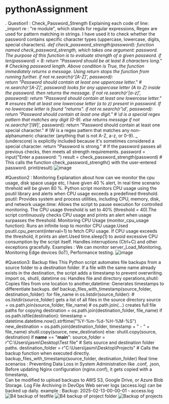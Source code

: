 # pythonAssignment
. Question1 : Check_Password_Strength
Explaining each code of line:
_import re : "re module", which stands for regular expressions, Regex are used for pattern matching in strings.
I have used it to check whether the password contains specific character types (uppercase, lowercase, digits, special characters).
_def check_password_strength(password): function named check_password_strength, which takes one argument: password.
The purpose of this function is to evaluate strength of a given password.
if len(password) < 8:
    return "Password should be at least 8 characters long." # Checking password length.
Above condition is True, the function immediately returns a message. Using return stops the function from running further.
if not re.search(r'[A-Z]', password):  
    return "Password should contain at least one uppercase letter." # re.search(r'[A-Z]', password) looks for any uppercase letter (A to Z) inside the password.
then returns the message.
if not re.search(r'[a-z]', password):
    return "Password should contain at least one lowercase letter." # ensures that at least one lowercase letter (a to z) present in password. If no lowercase letter is found "returns".
if not re.search(r'\d', password): 
    return "Password should contain at least one digit." # \d is a special regex pattern that matches any digit (0-9). else returns message 
if not re.search(r'[\W_]', password):
    return "Password should contain at least one special character." # \W is a regex pattern that matches any non-alphanumeric character (anything that is not A-Z, a-z, or 0-9).
_ (underscore) is explicitly included because it's sometimes considered a special character.
return "Password is strong." # If the password passes all previous checks, then meets all strength requirements.
password = input("Enter a password: ")
result = check_password_strength(password) # This calls the function check_password_strength() with the user-entered password.
print(result)
![image](https://github.com/user-attachments/assets/ae85a671-80f1-41fd-bb5c-4d258bedb2e6)

#Question2 : Monitoring 
Explanation about how can we monitor the cpu usage, disk space usage etc, I have given 40 % alert, In real time scenario threhold will be given 80 %.
Python script monitors CPU usage using the psutil library and alerts when CPU usage exceeds a predefined threshold.
psutil: Provides system and process utilities, including CPU, memory, disk, and network usage.time: Allows the script to pause execution for controlled monitoring.
The CPU usage threshold is set to 40% (threshold = 40).The script continuously checks CPU usage and prints an alert when usage surpasses the threshold.
Monitoring CPU Usage (monitor_cpu_usage function): Runs an infinite loop to monitor CPU usage.Used psutil.cpu_percent(interval=1) to fetch CPU usage.
If CPU usage exceeds the threshold, it prints an alert.Used time.sleep(1) to avoid excessive CPU consumption by the script itself.
Handles interruptions (Ctrl+C) and other exceptions gracefully.
Examples : We can monitor server_Load_Monitoring, Monitoring Edge devices (IoT), Performance testing.
![image](https://github.com/user-attachments/assets/18ae1212-2b6c-4d37-b62f-216fc66cc1b8)

#Question3: Backup files 
This Python script automates file backups from a source folder to a destination folder. If a file with the same name already exists in the destination, the script adds a timestamp to prevent overwriting.
import os, shutil, datetime os: Handles file and directory operations,shutil: Copies files from one location to another,datetime: Generates timestamps to differentiate backups.
def backup_files_with_timestamp(source_folder, destination_folder):
for file_name in os.listdir(source_folder):                    # os.listdir(source_folder) gets a list of all files in the source directory
    source = os.path.join(source_folder, file_name)            # os.path.join(...) creates full file paths for copying
    destination = os.path.join(destination_folder, file_name)
if os.path.isfile(destination):
    timestamp = datetime.datetime.now().strftime("%Y-%m-%d-%H-%M-%S")
    new_destination = os.path.join(destination_folder, timestamp + " - " + file_name)
    shutil.copy(source, new_destination)
else:
    shutil.copy(source, destination)
if __name__ == "__main__":
    source_folder = r"C:\Users\jasmi\Desktop\Test file"               # Sets source and destination folder paths.
    destination_folder = r"C:\Users\jasmi\Desktop\Projects"           # Calls the backup function when executed directly.
    backup_files_with_timestamp(source_folder, destination_folder)
Real time scenarios : Preventing Data Loss in System Administration like .conf, .json, Before updating Nginx configuration (nginx.conf), it gets copied with a timestamp,  
                        Can be modified to upload backups to AWS S3, Google Drive, or Azure Blob Storage. Log File Archiving in DevOps Web server logs (access.log) can be backed up daily.
                        example : Backup: 2025-02-13-00-00-01 - access.log
![B4 backup of testfile](https://github.com/user-attachments/assets/ce3a8f88-0da1-4c5d-8ee7-48521ac115f2)
![B4 backup of project folder](https://github.com/user-attachments/assets/f1a59027-58d4-4916-a008-8966f8a13873)
![Backup of projects](https://github.com/user-attachments/assets/a40d6a28-4e9a-47d8-85e1-955b054cbdb1)


                     





